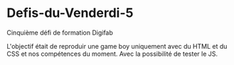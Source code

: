 # Defis-du-Venderdi-5
Cinquième défi de formation Digifab

L'objectif était de reproduir une game boy uniquement avec du HTML et du CSS et nos compétences du moment.
Avec la possibilité de tester le JS.
